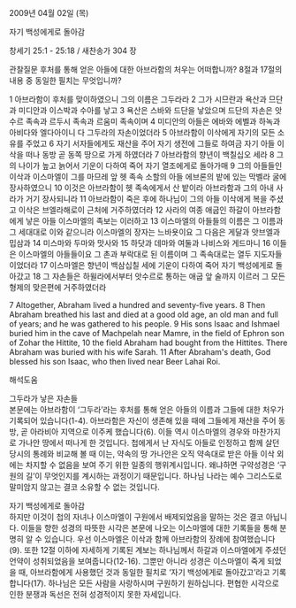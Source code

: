 2009년 04월 02일 (목)

자기 백성에게로 돌아감



창세기 25:1 - 25:18 / 새찬송가 304 장


관찰질문
후처를 통해 얻은 아들에 대한 아브라함의 처우는 어떠합니까?
8절과 17절의 내용 중 동일한 필치는 무엇입니까?

1 아브라함이 후처를 맞이하였으니 그의 이름은 그두라라 2 그가 시므란과 욕산과 므단과 미디안과 이스박과 수아를 낳고 3 욕산은 스바와 드단을 낳았으며 드단의 자손은 앗수르 족속과 르두시 족속과 르움미 족속이며 4 미디안의 아들은 에바와 에벨과 하녹과 아비다와 엘다아이니 다 그두라의 자손이었더라 5 아브라함이 이삭에게 자기의 모든 소유를 주었고 6 자기 서자들에게도 재산을 주어 자기 생전에 그들로 하여금 자기 아들 이삭을 떠나 동방 곧 동쪽 땅으로 가게 하였더라 7 아브라함의 향년이 백칠십오 세라 8 그의 나이가 높고 늙어서 기운이 다하여 죽어 자기 열조에게로 돌아가매 9 그의 아들들인 이삭과 이스마엘이 그를 마므레 앞 헷 족속 소할의 아들 에브론의 밭에 있는 막벨라 굴에 장사하였으니 10 이것은 아브라함이 헷 족속에게서 산 밭이라 아브라함과 그의 아내 사라가 거기 장사되니라 11 아브라함이 죽은 후에 하나님이 그의 아들 이삭에게 복을 주셨고 이삭은 브엘라해로이 근처에 거주하였더라 12 사라의 여종 애굽인 하갈이 아브라함에게 낳은 아들 이스마엘의 족보는 이러하고 13 이스마엘의 아들들의 이름은 그 이름과 그 세대대로 이와 같으니라 이스마엘의 장자는 느바욧이요 그 다음은 게달과 앗브엘과 밉삼과 14 미스마와 두마와 맛사와 15 하닷과 데마와 여둘과 나비스와 게드마니 16 이들은 이스마엘의 아들들이요 그 촌과 부락대로 된 이름이며 그 족속대로는 열두 지도자들이었더라 17 이스마엘은 향년이 백삼십칠 세에 기운이 다하여 죽어 자기 백성에게로 돌아갔고 18 그 자손들은 하윌라에서부터 앗수르로 통하는 애굽 앞 술까지 이르러 그 모든 형제의 맞은편에 거주하였더라  

7 Altogether, Abraham lived a hundred and seventy-five years. 8 Then Abraham breathed his last and died at a good old age, an old man and full of years; and he was gathered to his people. 9 His sons Isaac and Ishmael buried him in the cave of Machpelah near Mamre, in the field of Ephron son of Zohar the Hittite, 10 the field Abraham had bought from the Hittites. There Abraham was buried with his wife Sarah. 11 After Abraham's death, God blessed his son Isaac, who then lived near Beer Lahai Roi.

해석도움





그두라가 낳은 자손들  
본문에는 아브라함이 ‘그두라’라는 후처를 통해 얻은 아들의 이름과 그들에 대한 처우가 기록되어 있습니다(1-4). 아브라함은 자신이 생존해 있을 때에 그들에게 재산을 주어 동방, 곧 아라비아 지역으로 이주케 했습니다(6). 이들 역시 이스마엘의 경우와 마찬가지로 가나안 땅에서 떠나게 한 것입니다. 첩에게서 난 자식도 아들로 인정하고 함께 살던 당시의 통례와 비교해 볼 때 이는, 약속의 땅 가나안은 오직 약속대로 받은 아들 이삭 외에는 차지할 수 없음을 보여 주기 위한 일종의 행위계시입니다. 왜냐하면 구약성경은 ‘구원의 길’이 무엇인지를 계시하는 과정이기 때문입니다. 하나님 나라는 예수 그리스도로 말미암지 않고는 결코 소유할 수 없는 것입니다.

자기 백성에게로 돌아감  
하지만 이것이 첩의 자녀나 이스마엘이 구원에서 배제되었음을 말하는 것은 결코 아닙니다. 이들을 향한 성경의 따뜻한 시각은 본문에 나오는 이스마엘에 대한 기록들을 통해 분명히 알 수 있습니다. 우선 이스마엘은 이삭과 함께 아브라함의 장례에 참여했습니다(9). 또한 12절 이하에 자세하게 기록된 계보는 하나님께서 하갈과 이스마엘에게 주셨던 언약이 성취되었음을 보여줍니다(12-16). 그뿐만 아니라 성경은 이스마엘이 죽게 되었을 때, 아브라함에게 사용했던 것과 동일한 필치로 ‘자기 백성에게로 돌아갔고’라고 기록합니다(17). 하나님은 모든 사람을 사랑하시며 구원하기 원하십니다. 편협한 시각으로 인한 분쟁과 독선은 전혀 성경적이지 못한 자세입니다.